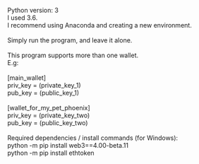 Python version: 3\
I used 3.6.\
I recommend using Anaconda and creating a new environment.\
\
Simply run the program, and leave it alone.\
\
This program supports more than one wallet.\
E.g:\
\
[main_wallet]\
priv_key = (private_key_1)\
pub_key = (public_key_1)\
\
[wallet_for_my_pet_phoenix]\
priv_key = (private_key_two)\
pub_key = (public_key_two)\
\
Required dependencies / install commands (for Windows):\
python -m pip install web3==4.00-beta.11\
python -m pip install ethtoken
